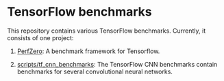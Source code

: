 # TensorFlow benchmarks
This repository contains various TensorFlow benchmarks. Currently, it consists of one project:


1. [PerfZero](https://github.com/lindong28/benchmarks/tree/master/perfzero): A benchmark framework for Tensorflow.

2. [scripts/tf_cnn_benchmarks](https://github.com/tensorflow/benchmarks/tree/master/scripts/tf_cnn_benchmarks): The TensorFlow CNN benchmarks contain benchmarks for several convolutional neural networks.



